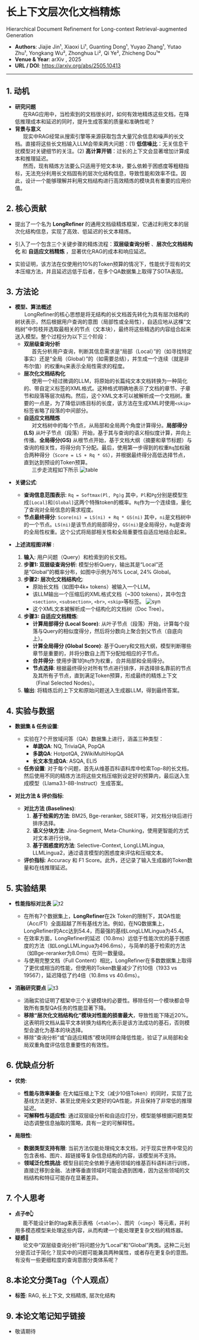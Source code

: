 # 长上下文层次化文档精炼
Hierarchical Document Refinement for Long-context Retrieval-augmented Generation 

- **Authors**: Jiajie Jin¹, Xiaoxi Li¹, Guanting Dong¹, Yuyao Zhang¹, Yutao Zhu¹, Yongkang Wu², Zhonghua Li², Qi Ye², Zhicheng Dou¹*
- **Venue & Year**: arXiv , 2025
- **URL / DOI**: https://arxiv.org/abs/2505.10413

---

## 1. 动机

* **研究问题**<br> `   `在RAG应用中，当检索到的文档很长时，如何有效地精炼这些文档，在降低推理成本和延迟的同时，提升生成答案的质量和准确性呢？
* **背景与意义** <br>`   `现实中RAG经常从搜索引擎等来源获取包含大量冗余信息和噪声的长文档。直接将这些长文档输入LLM会带来两大问题：(1) **低信噪比**：无关信息干扰模型对关键细节的关注。(2) **高计算开销**：过长的上下文会显著增加计算成本和推理延迟。<br>`   `然而，现有精炼方法要么只适用于短文本块，要么依赖于困惑度等粗糙指标，无法充分利用长文档固有的层次化结构信息，导致性能和效率不佳。因此，设计一个能够理解并利用文档结构进行高效精炼的模块具有重要的应用价值。

## 2. 核心贡献

- 提出了一个名为 **LongRefiner** 的通用文档级精炼框架，它通过利用文本的层次化结构信息，实现了高效、低延迟的长文本精炼。
- 引入了一个包含三个关键步骤的精炼流程：**双层级查询分析** 、**层次化文档结构化**  和 **自适应文档精炼** ，显著优化RAG的成本和响应延迟。

- 实验证明，该方法在仅使用约10%的Token预算的情况下，性能优于现有的文本压缩方法，并且延迟远低于后者，在多个QA数据集上取得了SOTA表现。

## 3. 方法论

* **模型、算法概述**
 <br>`   ` LongRefiner的核心思想是将无结构的长文档首先转化为具有层次结构的树状表示，然后根据用户查询的意图（局部性或全局性），自适应地从这棵“文档树”中剪枝并选取最相关的节点（文本块），最终将这些精选的内容组合起来送入模型。整个过程分为以下三个阶段：
    * **双层级查询分析**<br>`   `首先分析用户查询，判断其信息需求是“局部（Local）”的（如寻找特定事实）还是“全局（Global）”的（如需要总结），并生成一个连续（就是非布尔值）的权重`Rq`来表示全局性需求的程度。
    * **层次化文档结构化**<br>`   `使用一个经过微调的LLM，将原始的长篇纯文本文档转换为一种简化的、带自定义标签的XML格式。这种格式明确地表示了文档的章节、子章节和段落等层次结构。然后，这个XML文本可以被解析成一个文档树。重要的一点是，为了降低训练目标的长度，该方法在生成XML时使用`<skip>`标签省略了段落的中间部分。
    * **自适应文档精炼**<br>`   `对文档树中的每个节点，从局部和全局两个角度计算得分。**局部得分(LS)** 从叶子节点（段落）开始，基于其与查询的语义相似度计算，并向上传播。**全局得分(GS)** 从根节点开始，基于文档大纲（摘要和章节标题）与查询的相关性，将得分向下分配。最后，使用第一步得到的权重`Rq`加权融合两种得分（`Score = LS + Rq * GS`），并根据最终得分高低选择节点，直到达到预设的Token预算。
    <br>`   `三步走流程如下所示
    ![table](image/f1.png)

- **关键公式**:
    - **查询信息范围表示**:
      `Rq = Softmax(Pl, Pg)g`
      其中，`Pl`和`Pg`分别是模型生成`[Local]`和`[Global]`这两个特殊token的概率。`Rq`作为一个连续值，量化了查询对全局信息的需求程度。
    - **节点最终得分**:
      `Score(ni) = LS(ni) + Rq * GS(ni)`
      其中，`ni`是文档树中的一个节点。`LS(ni)`是该节点的局部得分，`GS(ni)`是全局得分，`Rq`是查询的全局性权重。这个公式将局部相关性和全局重要性自适应地结合起来。

- **上述流程图详解** :
    1.  **输入**: 用户问题（Query）和检索到的长文档。
    2.  **步骤1: 双层级查询分析**: 模型分析Query，输出其是“Local”还是“Global”的概率分布，如图中示例为76% Local, 24% Global。
    3.  **步骤2: 层次化文档结构化**:
        -   原始长文档（如图中4k+ tokens）被输入一个LLM。
        -   该LLM输出一个压缩后的XML格式文档（~300 tokens），其中包含`<section>`, `<subsection>`, `<br>`, `<skip>`等标签。
  ![syn](image/syn.png)
        -   这个XML文本被解析成一个结构化的文档树（Doc Tree）。
    4.  **步骤3: 自适应文档精炼**:
        -   **计算局部得分 (Local Score)**: 从叶子节点（段落）开始，计算每个段落与Query的相似度得分，然后将分数向上聚合到父节点（自底向上）。
        -   **计算全局得分 (Global Score)**: 基于Query和文档大纲，模型判断哪些章节是重要的，并将分数自上而下分配给相应的子节点。
        -   **合并得分**: 使用步骤1的`Rq`作为权重，合并局部和全局得分。
        -   **节点选择**: 根据最终得分对所有节点进行排序，并选择排名靠前的节点及其所有子节点，直到满足Token预算，形成最终的精炼上下文（Final Selected Nodes）。
    5.  **输出**: 将精炼后的上下文和原始问题送入生成器LLM，得到最终答案。

## 4. 实验与数据 

- **数据集 & 任务设置**:
    -   实验在7个开放域问答（QA）数据集上进行，涵盖三种类型：
        -   **单跳QA**: NQ, TriviaQA, PopQA
        -   **多跳QA**: HotpotQA, 2WikiMultiHopQA
        -   **长文本生成QA**: ASQA, ELI5
    -   **任务设置**: 对于每个问题，首先从维基百科语料库中检索Top-8的长文档，然后使用不同的精炼方法将这些文档压缩到设定好的预算内，最后送入生成模型（Llama3.1-8B-Instruct）生成答案。

- **对比方法 & 评价指标**:
    -   **对比方法 (Baselines)**:
        1.  **基于检索的方法**: BM25, Bge-reranker, SBERT等，对文档分块后进行排序选择。
        2.  **语义分块方法**: Jina-Segment, Meta-Chunking，使用更智能的方式对文本进行分块。
        3.  **基于困惑度的方法**: Selective-Context, LongLLMLingua, LLMLingua2，通过语言模型的困惑度来评估和压缩文本。
    -   **评价指标**: Accuracy 和 F1 Score。此外，还记录了输入生成器的Token数量和在线推理延迟。

## 5. 实验结果

- **性能指标对比表** 
  ![t2](image/t2.png)
    -   在所有7个数据集上，**LongRefiner**在2k Token的限制下，其QA性能（Acc/F1）全面超越了所有基线方法。例如，在NQ数据集上，LongRefiner的Acc达到54.4，而最强的基线LongLLMLingua为45.4。
    -   在效率方面，LongRefiner的延迟（10.8ms）远低于性能次优的基于困惑度的方法（如LongLLMLingua为496.6ms），与简单的基于检索的方法（如Bge-reranker为8.0ms）在同一数量级。
    -   与使用完整文档（Full Content）相比，LongRefiner在多数数据集上取得了更优或相当的性能，但使用的Token数量减少了约10倍（1933 vs 19567），延迟降低了约4倍（10.8ms vs 40.6ms）。

- **消融研究要点** 
  ![t3](image/t3.png)
    -   消融实验证明了框架中三个关键模块的必要性。移除任何一个模块都会导致所有类型QA任务的性能显著下降。
    -   **移除“层次化文档结构化”模块对性能的损害最大**，导致性能下降近20%。这表明将文档从扁平文本转换为结构化表示是该方法成功的基石，否则模型会退化为基本的块选择。
    -   移除“查询分析”或“自适应精炼”模块同样会降低性能，验证了从局部和全局双重角度评估信息重要性的有效性。

## 6. 优缺点分析 

- **优势**:

    -   **性能与效率兼备**: 在大幅压缩上下文（减少10倍Token）的同时，实现了比基线方法更好、甚至比使用全文更好的QA性能，并且保持了非常低的推理延迟。
    -   **可解释性与适应性**: 通过双层级分析和自适应打分，模型能够根据问题类型动态调整信息抽取的策略，具有一定的可解释性。


- **局限性**:
    -   **数据类型支持有限**: 当前方法仅能处理纯文本文档，对于现实世界中常见的包含表格、图片、超链接等复杂信息结构的内容，该模型尚不支持。
    -   **领域泛化性挑战**: 模型目前完全依赖于通用领域的维基百科语料进行训练，直接迁移到金融、法律等垂直领域时可能会遇到困难，因为这些领域的文档结构和特征可能存在显著差异。

## 7. 个人思考 

* ​**点子🤓👆**
<br>`   `能不能设计新的tag来表示表格（`<table>`）、图片（`<img>`）等元素，并利用多模态模型来处理这些内容，从而构建一个能处理更复杂文档的精炼器。
* **疑惑👀**
<br>`   `论文中“双层级查询分析”将问题分为“Local”和“Global”两类。这种二元划分是否过于简化？现实中的问题可能兼具两种属性，或者存在更复杂的意图。有没有一些更细粒度的查询意图分类体系呢？
    


## 8.本论文分类Tag（个人观点）

- **标签**: RAG, 长上下文, 文档精炼, 层次化结构

## 9. 本论文笔记知乎链接
* 敬请期待
